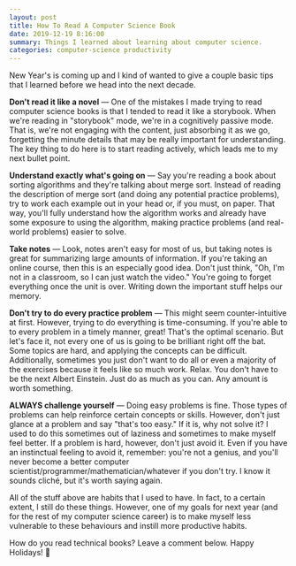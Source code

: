 ```yaml
---
layout: post
title: How To Read A Computer Science Book
date: 2019-12-19 8:16:00
summary: Things I learned about learning about computer science.
categories: computer-science productivity
---
```



New Year's is coming up and I kind of wanted to give a couple basic tips that I learned before we head into the next decade.

  **Don't read it like a novel** — One of the mistakes I made trying to read computer science books is that I tended to read it like a storybook. When we're reading in "storybook" mode, we're in a cognitively passive mode. That is, we're not engaging with the content, just absorbing it as we go, forgetting the minute details that may be really important for understanding. The key thing to do here is to start reading actively, which leads me to my next bullet point.

  **Understand exactly what's going on** — Say you're reading a book about sorting algorithms and they're talking about merge sort. Instead of reading the description of merge sort (and doing any potential practice problems), try to work each example out in your head or, if you must, on paper. That way, you'll fully understand how the algorithm works and already have some exposure to using the algorithm, making practice problems (and real-world problems) easier to solve.

  **Take notes** — Look, notes aren't easy for most of us, but taking notes is great for summarizing large amounts of information. If you're taking an online course, then this is an especially good idea. Don't just think, "Oh, I'm not in a classroom, so I can just watch the video." You're going to forget everything once the unit is over. Writing down the important stuff helps our memory.

  **Don't try to do every practice problem** — This might seem counter-intuitive at first. However, trying to do everything is time-consuming. If you're able to to every problem in a timely manner, great! That's the optimal scenario. But let's face it, not every one of us is going to be brilliant right off the bat. Some topics are hard, and applying the concepts can be difficult. Additionally, sometimes you just don't want to do all or even a majority of the exercises because it feels like so much work. Relax. You don't have to be the next Albert Einstein. Just do as much as you can. Any amount is worth something.

  **ALWAYS challenge yourself** — Doing easy problems is fine. Those types of problems can help reinforce certain concepts or skills. However, don't just glance at a problem and say "that's too easy." If it is, why not solve it? I used to do this sometimes out of laziness and sometimes to make myself feel better. If a problem is hard, however, don't just avoid it. Even if you have an instinctual feeling to avoid it, remember: you're not a genius, and you'll never become a better computer scientist/programmer/mathematician/whatever if you don't try. I know it sounds cliché, but it's worth saying again.

All of the stuff above are habits that I used to have. In fact, to a certain extent, I still do these things. However, one of my goals for next year (and for the rest of my computer science career) is to make myself less vulnerable to these behaviours and instill more productive habits.

How do you read technical books? Leave a comment below. Happy Holidays! 🎁
